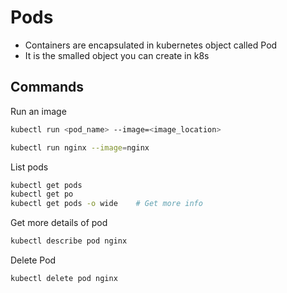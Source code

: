 # Pods

- Containers are encapsulated in kubernetes object called Pod
- It is the smalled object you can create in k8s


## Commands

Run an image
```bash
kubectl run <pod_name> --image=<image_location>
```
```bash
kubectl run nginx --image=nginx
```

List pods
```bash
kubectl get pods
kubectl get po
kubectl get pods -o wide    # Get more info
```

Get more details of pod
```bash
kubectl describe pod nginx
```

Delete Pod
```bash
kubectl delete pod nginx
```

